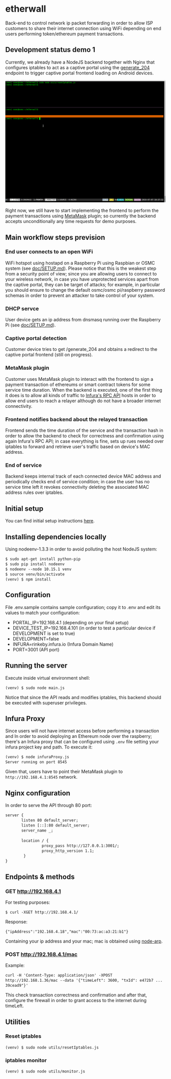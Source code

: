 # etherwall
Back-end to control network ip packet forwarding in order
to allow ISP customers to share their internet connection
using WiFi depending on end users performing token/ethereum payment
transactions.

## Development status demo 1

Currently, we already have a NodeJS backend together with Nginx that configures
iptables to act as a captive portal using the
[generate_204](https://www.chromium.org/chromium-os/chromiumos-design-docs/network-portal-detection)
endpoint to trigger captive portal frontend loading on Android devices.

![demo-1](doc/demo-1.gif)

Right now, we still have to start implementing the frontend to perform the payment
transactions using [MetaMask](https://metamask.io) plugin; so currently
the backend accepts unconditionally any time requests for demo purposes.

## Main workflow steps prevision

### End user connects to an open WiFi

WiFi hotspot using hostapd on a Raspberry Pi using Raspbian or OSMC system (see [doc/SETUP.md](doc/SETUP.md)).
Please notice that this is the weakest step from a security point of view; since you are allowing users
to connect to your wireless network, in case you have unprotected services apart from the captive portal,
they can be target of attacks; for example, in particular you should ensure to change the
default osmc/osmc pi/raspberry password schemas in order to prevent an attacker to take control
of your system.

### DHCP servce

User device gets an ip address from dnsmasq running over the
Raspberry Pi (see [doc/SETUP.md](doc/SETUP.md)).

### Captive portal detection

Customer device tries to get /generate_204 and obtains a redirect
to the captive portal frontend (still on progress).

### MetaMask plugin

Customer uses MetaMask plugin to interact with the frontend
to sign a payment transaction of ethereums or smart contract
tokens for some service time duration. When the backend is executed,
one of the first thing it does is to allow all kinds of traffic to
[Infura's RPC API](https://infura.io)
hosts in order to allow end users to reach a relayer although do not have
a broader internet connectivity.

### Frontend notifies backend about the relayed transaction

Frontend sends the time duration of the service and the transaction hash
in order to allow the backend to check for correctness and confirmation
using again Infura's RPC API; in case everything is fine, sets up rues needed over iptables
to forward and retrieve user's traffic based on device's MAC address.

### End of service

Backend keeps internal track of each connected device MAC address and periodically checks
end of service condition; in case the user has no service time left it revokes
connectivity deleting the associated MAC address rules over iptables.

## Initial setup

You can find initial setup instructions [here](doc/SETUP.md).

## Installing dependencies locally

Using nodeenv-1.3.3 in order to avoid polluting the host NodeJS system:

```
$ sudo apt-get install python-pip
$ sudo pip install nodeenv
$ nodeenv --node 10.15.1 venv
$ source venv/bin/activate
(venv) $ npm install
```

## Configuration

File .env.sample contains sample configuration; copy it to .env and edit
its values to match your configuration:

- PORTAL_IP=192.168.4.1 (depending on your final setup)
- DEVICE_TEST_IP=192.168.4.101 (in order to test a particular device if DEVELOPMENT is set to true)
- DEVELOPMENT=false
- INFURA=rinkeby.infura.io (Infura Domain Name)
- PORT=3001 (API port)

## Running the server

Execute inside virtual environment shell:

```
(venv) $ sudo node main.js
```

Notice that since the API reads and modifies iptables, this backend
should be executed with superuser privileges.

## Infura Proxy

Since users will not have internet access before
performing a transaction and In order to avoid deploying an
Ethereum node over the raspberry; there's an Infura proxy
that can be configured using `.env` file setting your infura
project key and path. To execute it:

```
(venv) $ node infuraProxy.js
Server running on port 8545
```

Given that, users have to point their MetaMask plugin to
`http://192.168.4.1:8545` network.

## Nginx configuration

In order to serve the API through 80 port:

```
server {
       listen 80 default_server;
       listen [::]:80 default_server;
       server_name _;

       location / {
                proxy_pass http://127.0.0.1:3001/;
                proxy_http_version 1.1;
        }
}
```

## Endpoints & methods

### GET http://192.168.4.1

For testing purposes:

```
$ curl -XGET http://192.168.4.1/
```

Response:

```
{"ipAddress":"192.168.4.18","mac":"00:73:ac:a3:21:b1"}
```

Containing your ip address and your mac; mac is obtained using
[node-arp](https://www.npmjs.com/package/node-arp).

### POST http://192.168.4.1/mac

Example:

```
curl -H 'Content-Type: application/json' -XPOST http://192.168.1.36/mac --data '{"timeLeft": 3600, "txId": e472b7 ... 39cead9"}'
```

This check transaction correctness and confirmation and after that, configure
the firewall in order to grant access to the internet during timeLeft.

## Utilities

### Reset iptables

```
(venv) $ sudo node utils/resetIptables.js
```

### iptables monitor

```
(venv) $ sudo node utils/monitor.js
```
